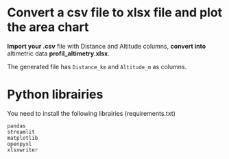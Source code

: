 # Convert a csv file to xlsx file and plot the area chart

**Import your .csv** file with Distance and Altitude columns, **convert into** altimetric data **profil_altimetry.xlsx**.

The generated file has `Distance_km` and `Altitude_m` as columns.

# Python librairies
You need to install the following librairies (requirements.txt)

```
pandas
streamlit
matplotlib
openpyxl
xlsxwriter
```